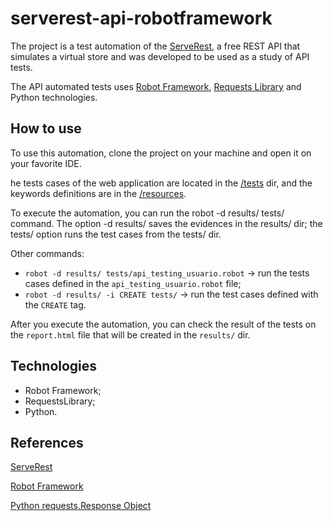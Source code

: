 # serverest-api-robotframework
The project is a test automation of the [ServeRest](https://serverest.dev/#/Usu%C3%A1rios/post_usuarios), a free REST API that simulates a virtual store and was developed to be used as a study of API tests.

The API automated tests uses [Robot Framework](https://robotframework.org/), [Requests Library](http://marketsquare.github.io/robotframework-requests/doc/RequestsLibrary.html) and Python technologies.


## How to use
To use this automation, clone the project on your machine and open it on your favorite IDE.

he tests cases of the web application are located in the [/tests](https://github.com/tiagocbarbosa/serverest-api-robotframework/tree/main/tests) dir, and the keywords definitions are in the [/resources](https://github.com/tiagocbarbosa/serverest-api-robotframework/tree/main/resources).

To execute the automation, you can run the robot -d results/ tests/ command. The option -d results/ saves the evidences in the results/ dir; the tests/ option runs the test cases from the tests/ dir.

Other commands:

- `robot -d results/ tests/api_testing_usuario.robot` -> run the tests cases defined in the `api_testing_usuario.robot` file;
- `robot -d results/ -i CREATE tests/` -> run the test cases defined with the `CREATE` tag.

After you execute the automation, you can check the result of the tests on the `report.html` file that will be created in the `results/` dir.

## Technologies
- Robot Framework;
- RequestsLibrary;
- Python.

## References
[ServeRest](https://serverest.dev/)

[Robot Framework](https://robotframework.org/)

[Python requests.Response Object](https://www.w3schools.com/python/ref_requests_response.asp)